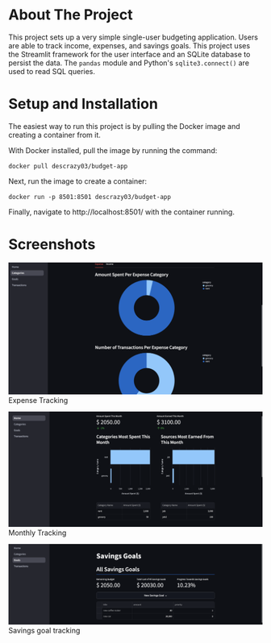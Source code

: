 # About The Project

This project sets up a very simple single-user budgeting application. Users are able to track income, expenses, and savings goals. This project uses the Streamlit framework for the user interface and an SQLite database to persist the data. The `pandas` module and Python's `sqlite3.connect()` are used to read SQL queries.

# Setup and Installation

The easiest way to run this project is by pulling the Docker image and creating a container from it.

With Docker installed, pull the image by running the command:
```
docker pull descrazy03/budget-app
```
Next, run the image to create a container:
```
docker run -p 8501:8501 descrazy03/budget-app
```
Finally, navigate to http://localhost:8501/ with the container running.

# Screenshots
![Budget Graphs](ex_images/budget_graphs.png)
Expense Tracking

![Monthly Graphs](ex_images/monthly_graphs.png)
Monthly Tracking

![Savings Goal Table](ex_images/savings_table.png)
Savings goal tracking